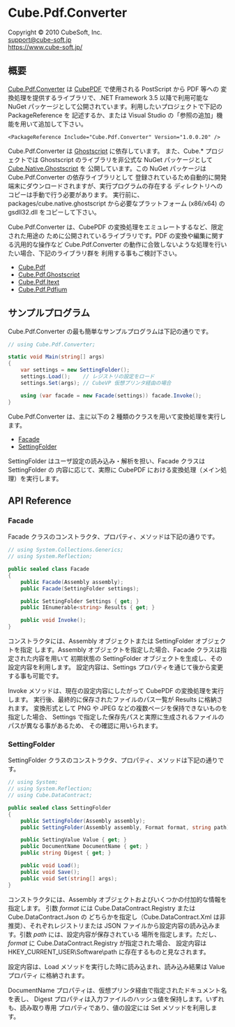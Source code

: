 Cube.Pdf.Converter
====

Copyright © 2010 CubeSoft, Inc.  
support@cube-soft.jp  
https://www.cube-soft.jp/

## 概要

[Cube.Pdf.Converter](https://www.nuget.org/packages/Cube.Pdf.Converter/) は
[CubePDF](https://www.cube-soft.jp/cubepdf/) で使用される PostScript から PDF 等への
変換処理を提供するライブラリで、.NET Framework 3.5 以降で利用可能な NuGet
パッケージとして公開されています。利用したいプロジェクトで下記の PackageReference を
記述するか、または Visual Studio の「参照の追加」機能を用いて追加して下さい。

```
<PackageReference Include="Cube.Pdf.Converter" Version="1.0.0.20" />
```

Cube.Pdf.Converter は [Ghostscript](https://www.ghostscript.com/) に依存しています。
また、Cube.* プロジェクトでは Ghostscript のライブラリを非公式な NuGet パッケージとして
[Cube.Native.Ghostscript](https://www.nuget.org/packages/Cube.Native.Ghostscript) を
公開しています。この NuGet パッケージは Cube.Pdf.Converter の依存ライブラリとして
登録されているため自動的に開発端末にダウンロードされますが、実行プログラムの存在する
ディレクトリへのコピーは手動で行う必要があります。
実行前に、packages/cube.native.ghostscript から必要なプラットフォーム (x86/x64) の
gsdll32.dll をコピーして下さい。

Cube.Pdf.Converter は、CubePDF の変換処理をエミュレートするなど、限定された用途の
ために公開されているライブラリです。PDF の変換や編集に関する汎用的な操作など
Cube.Pdf.Converter の動作に合致しないような処理を行いたい場合、下記のライブラリ群を
利用する事もご検討下さい。

* [Cube.Pdf](https://www.nuget.org/packages/Cube.Pdf/)
* [Cube.Pdf.Ghostscript](https://www.nuget.org/packages/Cube.Pdf.Ghostscript/)
* [Cube.Pdf.Itext](https://www.nuget.org/packages/Cube.Pdf.Itext/)
* [Cube.Pdf.Pdfium](https://www.nuget.org/packages/Cube.Pdf.Pdfium/)

## サンプルプログラム

Cube.Pdf.Converter の最も簡単なサンプルプログラムは下記の通りです。

```cs
// using Cube.Pdf.Converter;

static void Main(string[] args)
{
    var settings = new SettingFolder();
    settings.Load();    // レジストリの設定をロード
    settings.Set(args); // CubeVP 仮想プリンタ経由の場合

    using (var facade = new Facade(settings)) facade.Invoke();
}
```

Cube.Pdf.Converter は、主に以下の 2 種類のクラスを用いて変換処理を実行します。

* [Facade](https://github.com/cube-soft/Cube.Pdf/blob/master/Applications/Converter/Core/Sources/Facade.cs)
* [SettingFolder](https://github.com/cube-soft/Cube.Pdf/blob/master/Applications/Converter/Core/Sources/SettingFolder.cs)

SettingFolder はユーザ設定の読み込み・解析を担い、Facade クラスは SettingFolder の
内容に応じて、実際に CubePDF における変換処理（メイン処理）を実行します。

## API Reference

### Facade

Facade クラスのコンストラクタ、プロパティ、メソッドは下記の通りです。

```cs
// using System.Collections.Generics;
// using System.Reflection;

public sealed class Facade
{
    public Facade(Assembly assembly);
    public Facade(SettingFolder settings);

    public SettingFolder Settings { get; }
    public IEnumerable<string> Results { get; }

    public void Invoke();
}
```

コンストラクタには、Assembly オブジェクトまたは SettingFolder オブジェクトを指定
します。Assembly オブジェクトを指定した場合、Facade クラスは指定された内容を用いて
初期状態の SettingFolder オブジェクトを生成し、その設定内容を利用します。
設定内容は、Settings プロパティを通じて後から変更する事も可能です。

Invoke メソッドは、現在の設定内容にしたがって CubePDF の変換処理を実行します。
実行後、最終的に保存されたファイルのパス一覧が Results に格納されます。
変換形式として PNG や JPEG などの複数ページを保持できないものを指定した場合、
Settings で指定した保存先パスと実際に生成されるファイルのパスが異なる事があるため、
その確認に用いられます。

### SettingFolder

SettingFolder クラスのコンストラクタ、プロパティ、メソッドは下記の通りです。

```cs
// using System;
// using System.Reflection;
// using Cube.DataContract;

public sealed class SettingFolder
{
    public SettingFolder(Assembly assembly);
    public SettingFolder(Assembly assembly, Format format, string path);

    public SettingValue Value { get; }
    public DocumentName DocumentName { get; }
    public string Digest { get; }

    public void Load();
    public void Save();
    public void Set(string[] args);
}
```

コンストラクタには、Assembly オブジェクトおよびいくつかの付加的な情報を指定します。
引数 *format* には Cube.DataContract.Registry または Cube.DataContract.Json の
どちらかを指定し（Cube.DataContract.Xml は非推奨）、それぞれレジストリまたは JSON
ファイルから設定内容の読み込みます。引数 *path* には、設定内容が保存されている
場所を指定します。ただし、*format* に Cube.DataContract.Registry が指定された場合、
設定内容は HKEY_CURRENT_USER\Software\path に存在するものと見なされます。

設定内容は、Load メソッドを実行した時に読み込まれ、読み込み結果は Value プロパティ
に格納されます。

DocumentName プロパティは、仮想プリンタ経由で指定されたドキュメント名を表し、
Digest プロパティは入力ファイルのハッシュ値を保持します。いずれも、読み取り専用
プロパティであり、値の設定には Set メソッドを利用します。